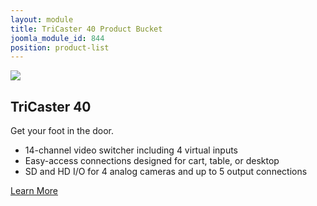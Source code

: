 ```yaml
---
layout: module
title: TriCaster 40 Product Bucket
joomla_module_id: 844
position: product-list
---
```

<!-- Module: TriCaster 40 Product Bucket -->
<div class="header-img-container">
	<img class="header-img" alt=" " title="" src="{{"images/product-tc40-header-model.jpg" | cdn }}">
</div>
<div class="bucket-content">
	<h2>TriCaster 40</h2>
	<p class="sub-heading">Get your foot in the door.</p>
	<ul>
		<li>14-channel video switcher including 4 virtual inputs</li>
		<li> Easy-access connections designed for cart, table, or desktop</li>
		<li> SD and HD I/O for 4 analog cameras and up to 5 output connections</li>
	</ul>
</div>
<div class="align-center cta-container">
	<a class="arrow-cta" href="/products/tricaster-40">Learn More<span class="cta-arrow"></span></a>
</div>
